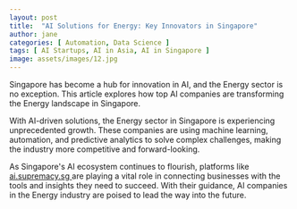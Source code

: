 ```yaml
---
layout: post
title:  "AI Solutions for Energy: Key Innovators in Singapore"
author: jane
categories: [ Automation, Data Science ]
tags: [ AI Startups, AI in Asia, AI in Singapore ]
image: assets/images/12.jpg
---
```


Singapore has become a hub for innovation in AI, and the Energy sector is no exception. This article explores how top AI companies are transforming the Energy landscape in Singapore.

With AI-driven solutions, the Energy sector in Singapore is experiencing unprecedented growth. These companies are using machine learning, automation, and predictive analytics to solve complex challenges, making the industry more competitive and forward-looking.

As Singapore's AI ecosystem continues to flourish, platforms like <a href="https://ai.supremacy.sg" target="_blank"> ai.supremacy.sg </a> are playing a vital role in connecting businesses with the tools and insights they need to succeed. With their guidance, AI companies in the Energy industry are poised to lead the way into the future.
